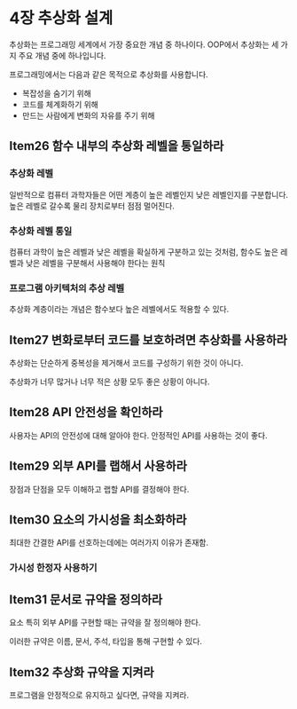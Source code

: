# 4장 추상화 설계
추상화는 프로그래밍 세계에서 가장 중요한 개념 중 하나이다.
OOP에서 추상화는 세 가지 주요 개념 중에 하나입니다.

프로그래밍에서는 다음과 같은 목적으로 추상화를 사용합니다.
* 복잡성을 숨기기 위해
* 코드를 체계화하기 위해
* 만드는 사람에게 변화의 자유를 주기 위해

## Item26 함수 내부의 추상화 레벨을 통일하라

### 추상화 레벨
일반적으로 컴퓨터 과학자들은 어떤 계층이 높은 레벨인지 낮은 레벨인지를 구분합니다. 높은 레벨로 갈수록 물리 장치로부터 점점 멀어진다.

### 추상화 레벨 통일
컴퓨터 과학이 높은 레벨과 낮은 레벨을 확실하게 구분하고 있는 것처럼, 함수도 높은 레벨과 낮은 레벨을 구분해서 사용해야 한다는 원칙

### 프로그램 아키텍처의 추상 레벨
추상화 계층이라는 개념은 함수보다 높은 레벨에서도 적용할 수 있다.

## Item27 변화로부터 코드를 보호하려면 추상화를 사용하라

추상화는 단순하게 중복성을 제거해서 코드를 구성하기 위한 것이 아니다.

추상화가 너무 많거나 너무 적은 상황 모두 좋은 상황이 아니다.

## Item28 API 안전성을 확인하라

사용자는 API의 안전성에 대해 알아야 한다. 안정적인 API를 사용하는 것이 좋다.

## Item29 외부 API를 랩해서 사용하라

장점과 단점을 모두 이해하고 랩할 API를 결정해야 한다.

## Item30 요소의 가시성을 최소화하라
최대한 간결한 API를 선호하는데에는 여러가지 이유가 존재함.


### 가시성 한정자 사용하기

## Item31 문서로 규약을 정의하라

요소 특히 외부 API를 구현할 때는 규약을 잘 정의해야 한다.

이러한 규약은 이름, 문서, 주석, 타입을 통해 구현할 수 있다.

## Item32 추상화 규약을 지켜라

프로그램을 안정적으로 유지하고 싶다면, 규약을 지켜라.

